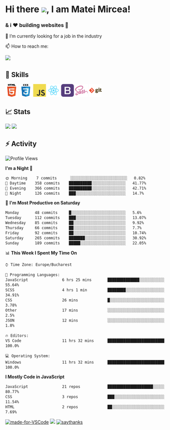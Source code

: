 # Hi there <img src="https://raw.githubusercontent.com/MartinHeinz/MartinHeinz/master/wave.gif" width="30px">, I am Matei Mircea!
### & i ❤️ building websites 🙌

🔭 I’m currently looking for a job in the industry

📫 How to reach me:

<a href="https://www.linkedin.com/in/mateimircea/">
  <img src="https://img.shields.io/badge/--linkedin?label=LinkedIn&logo=LinkedIn&style=social" />
<a>
 
 
## 🚀 Skills 
<div display="inline">
<img alt="HTML5" width="40px" src="https://raw.githubusercontent.com/github/explore/80688e429a7d4ef2fca1e82350fe8e3517d3494d/topics/html/html.png" />
<img alt="CSS3" width="40px" src="https://raw.githubusercontent.com/github/explore/80688e429a7d4ef2fca1e82350fe8e3517d3494d/topics/css/css.png" />
<img alt="JavaScript" width="40px" src="https://raw.githubusercontent.com/github/explore/80688e429a7d4ef2fca1e82350fe8e3517d3494d/topics/javascript/javascript.png" />
<img alt="React" width="40px" src="https://raw.githubusercontent.com/github/explore/80688e429a7d4ef2fca1e82350fe8e3517d3494d/topics/react/react.png" />
<img alt="bootstrap" width="40px" src="https://raw.githubusercontent.com/github/explore/78df643247d429f6cc873026c0622819ad797942/topics/bootstrap/bootstrap.png" />
<img alt="Sass" width="40px" src="https://raw.githubusercontent.com/github/explore/80688e429a7d4ef2fca1e82350fe8e3517d3494d/topics/sass/sass.png" />
<img alt="Git" width="40px" src="https://raw.githubusercontent.com/github/explore/80688e429a7d4ef2fca1e82350fe8e3517d3494d/topics/git/git.png" />
<div>


## 📈 Stats 
<div display="inline">
<img src="https://github-readme-stats.vercel.app/api/top-langs/?username=Matei87&theme=radical&show_icons=true" />
<img src="https://github-readme-stats.vercel.app/api?username=Matei87&theme=radical&show_icons=true" />
<div>


## :zap: Activity
<!--START_SECTION:waka-->
![Profile Views](http://img.shields.io/badge/Profile%20Views-1-blue)

**I'm a Night 🦉** 

```text
🌞 Morning    7 commits      ░░░░░░░░░░░░░░░░░░░░░░░░░   0.82% 
🌆 Daytime    358 commits    ██████████░░░░░░░░░░░░░░░   41.77% 
🌃 Evening    366 commits    ██████████░░░░░░░░░░░░░░░   42.71% 
🌙 Night      126 commits    ███░░░░░░░░░░░░░░░░░░░░░░   14.7%

```
📅 **I'm Most Productive on Saturday** 

```text
Monday       48 commits     █░░░░░░░░░░░░░░░░░░░░░░░░   5.6% 
Tuesday      112 commits    ███░░░░░░░░░░░░░░░░░░░░░░   13.07% 
Wednesday    85 commits     ██░░░░░░░░░░░░░░░░░░░░░░░   9.92% 
Thursday     66 commits     ██░░░░░░░░░░░░░░░░░░░░░░░   7.7% 
Friday       92 commits     ██░░░░░░░░░░░░░░░░░░░░░░░   10.74% 
Saturday     265 commits    ███████░░░░░░░░░░░░░░░░░░   30.92% 
Sunday       189 commits    █████░░░░░░░░░░░░░░░░░░░░   22.05%

```


📊 **This Week I Spent My Time On** 

```text
⌚︎ Time Zone: Europe/Bucharest

💬 Programming Languages: 
JavaScript               6 hrs 25 mins       ██████████████░░░░░░░░░░░   55.64% 
SCSS                     4 hrs 1 min         ████████░░░░░░░░░░░░░░░░░   34.91% 
CSS                      26 mins             █░░░░░░░░░░░░░░░░░░░░░░░░   3.78% 
Other                    17 mins             ░░░░░░░░░░░░░░░░░░░░░░░░░   2.5% 
JSON                     12 mins             ░░░░░░░░░░░░░░░░░░░░░░░░░   1.8%

🔥 Editors: 
VS Code                  11 hrs 32 mins      █████████████████████████   100.0%

💻 Operating System: 
Windows                  11 hrs 32 mins      █████████████████████████   100.0%

```

**I Mostly Code in JavaScript** 

```text
JavaScript               21 repos            ████████████████████░░░░░   80.77% 
CSS                      3 repos             ███░░░░░░░░░░░░░░░░░░░░░░   11.54% 
HTML                     2 repos             ██░░░░░░░░░░░░░░░░░░░░░░░   7.69%

```



<!--END_SECTION:waka-->
  
  
  

[![made-for-VSCode](https://img.shields.io/badge/Made%20for-VSCode-1f425f.svg)](https://code.visualstudio.com/)
<img src="https://img.shields.io/badge/MADE%20WITH%20%E2%9D%A4%EF%B8%8F%20IN-ROMANIA-%23CD0000?style=for-the-badge" />
[![saythanks](https://img.shields.io/badge/say-thanks-ff69b4.svg)](https://saythanks.io/to/kennethreitz)
